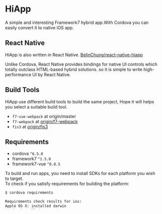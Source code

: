 HiApp
=====

A simple and interesting Framework7 hybrid app.With Cordova you can easily convert it to native iOS app.

## React Native

HiApp is also written in React Native. [BelinChung/react-native-hiapp](https://github.com/BelinChung/react-native-hiapp)

Unlike Cordova, React Native provides bindings for native UI controls which totally outclass HTML-based hybrid solutions. so it is simple to write high-performance UI by React Native. 

## Build Tools

HiApp use different build tools to build the same project, Hope it will helps you select a suitable build tool.

* `f7-vue-webpack` at origin/master
* `f7-webpack` at [origin/f7-webpack](https://github.com/BelinChung/HiApp/tree/f7-webpack)
* `fis3` at [origin/fis3](https://github.com/BelinChung/HiApp/tree/fis3)

## Requirements

* cordova `^6.5.0`
* framework7 `^1.5.0`
* framework7-vue `^0.8.5`

To build and run apps, you need to install SDKs for each platform you wish to target.  
To check if you satisfy requirements for building the platform:

``` bash
$ cordova requirements

Requirements check results for ios:
Apple OS X: installed darwin
Xcode: installed 8.2.1
ios-deploy: installed 1.9.1
CocoaPods: installed

```

## Dependencies

HiApp use `npm` to manage third-party packages now.

Then install all dependencies, in repo's root:

```
$ npm install 
```

## Cordova App Guides

Install the cordova module using npm utility of Node.js.

```
$ npm install -g cordova
```

### Create App

Go to the directory where you maintain your source code, and run a command such as the following:

```
$ cordova create hiapp com.hiapp.hiapp HiApp
```

### Check out source code

Because the Cordova app directory should not already exist, so check out the HiApp source code in this step.

```
$ cd hiapp  
$ git init   
$ git remote add origin https://github.com/BelinChung/HiApp.git  
$ git fetch  
$ git reset --hard origin/master  
```

### Add Platforms

Before you can build the project, you need to specify a set of target platforms.

```
$ cordova platform add ios --save
```

### Add Plugins

You need to add plugins that provide access to core Cordova APIs.

```
$ cordova plugin add cordova-plugin-camera cordova-plugin-geolocation cordova-plugin-file-transfer cordova-plugin-inappbrowser cordova-plugin-network-information
```

### Build the App

Run the following command to iteratively build the project:

```
$ npm run build
$ cordova build ios
```

### Test the App on an iOS Device with Xcode

Double-click to open the `platforms/ios/HiApp.xcodeproj` file

Press the `Run` button to deploy the application in the emulator or iOs device

## Web App Guides

### Preview

HiApp use webpack browser sync server to develop, Just run it in repo's root:

```
$ npm run dev
```

Web app will be available on `http://localhost:3000/`

### Release

```
$ npm run build
```

The result is available in `www/` folder.

## Demo

[https://hi.dearb.me/]

[![App Store](http://dearb.u.qiniudn.com/appstore-button.png)](https://itunes.apple.com/us/app/hi-liao-gao-xiao-shu-dong/id917320045?mt=8)

## License

Copyright (c) 2017 Belin Chung. MIT Licensed, see [LICENSE] for details.

[https://hi.dearb.me/]: https://hi.dearb.me/
[LICENSE]:https://github.com/BelinChung/HiApp/blob/master/LICENSE.md